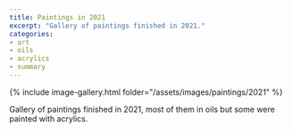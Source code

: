 ```yaml
---
title: Paintings in 2021
excerpt: "Gallery of paintings finished in 2021."
categories:
- art
- oils
- acrylics
- summary
---
```


{% include image-gallery.html folder="/assets/images/paintings/2021" %}

Gallery of paintings finished in 2021, most of them in oils but some were painted with acrylics.

